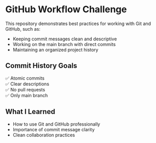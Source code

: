 # GitHub Workflow Challenge

This repository demonstrates best practices for working with Git and GitHub, such as:

- Keeping commit messages clean and descriptive
- Working on the main branch with direct commits
- Maintaining an organized project history

## Commit History Goals

✅ Atomic commits  
✅ Clear descriptions  
✅ No pull requests  
✅ Only main branch

## What I Learned

- How to use Git and GitHub professionally
- Importance of commit message clarity
- Clean collaboration practices
